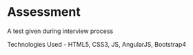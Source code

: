 # Assessment
A test given during interview process

Technologies Used - HTML5, CSS3, JS, AngularJS, Bootstrap4

